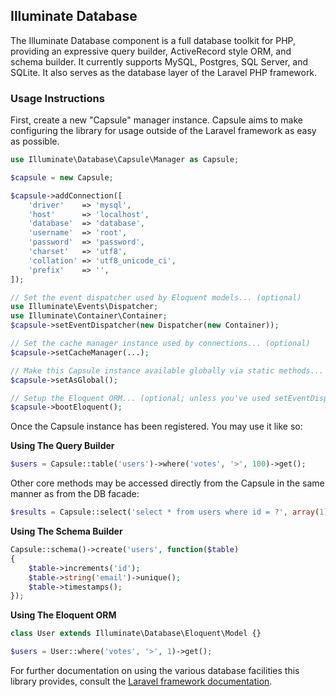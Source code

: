 ## Illuminate Database

The Illuminate Database component is a full database toolkit for PHP, providing an expressive query builder, ActiveRecord style ORM, and schema builder. It currently supports MySQL, Postgres, SQL Server, and SQLite. It also serves as the database layer of the Laravel PHP framework.

### Usage Instructions

First, create a new "Capsule" manager instance. Capsule aims to make configuring the library for usage outside of the Laravel framework as easy as possible.

```PHP
use Illuminate\Database\Capsule\Manager as Capsule;

$capsule = new Capsule;

$capsule->addConnection([
	'driver'    => 'mysql',
	'host'      => 'localhost',
	'database'  => 'database',
	'username'  => 'root',
	'password'  => 'password',
	'charset'   => 'utf8',
	'collation' => 'utf8_unicode_ci',
	'prefix'    => '',
]);

// Set the event dispatcher used by Eloquent models... (optional)
use Illuminate\Events\Dispatcher;
use Illuminate\Container\Container;
$capsule->setEventDispatcher(new Dispatcher(new Container));

// Set the cache manager instance used by connections... (optional)
$capsule->setCacheManager(...);

// Make this Capsule instance available globally via static methods... (optional)
$capsule->setAsGlobal();

// Setup the Eloquent ORM... (optional; unless you've used setEventDispatcher())
$capsule->bootEloquent();
```

Once the Capsule instance has been registered. You may use it like so:

**Using The Query Builder**

```PHP
$users = Capsule::table('users')->where('votes', '>', 100)->get();
```
Other core methods may be accessed directly from the Capsule in the same manner as from the DB facade:
```PHP
$results = Capsule::select('select * from users where id = ?', array(1));
```

**Using The Schema Builder**

```PHP
Capsule::schema()->create('users', function($table)
{
	$table->increments('id');
	$table->string('email')->unique();
	$table->timestamps();
});
```

**Using The Eloquent ORM**

```PHP
class User extends Illuminate\Database\Eloquent\Model {}

$users = User::where('votes', '>', 1)->get();
```

For further documentation on using the various database facilities this library provides, consult the [Laravel framework documentation](http://laravel.com/docs).
